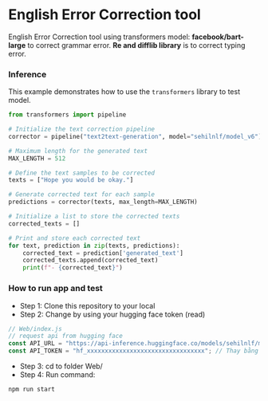# English Error Correction tool
English Error Correction tool using transformers model: **facebook/bart-large** to correct grammar error. **Re and difflib library** is to correct typing error.


### Inference

This example demonstrates how to use the `transformers` library to test model.

```python
from transformers import pipeline

# Initialize the text correction pipeline
corrector = pipeline("text2text-generation", model="sehilnlf/model_v6")

# Maximum length for the generated text
MAX_LENGTH = 512

# Define the text samples to be corrected
texts = ["Hope you would be okay."]

# Generate corrected text for each sample
predictions = corrector(texts, max_length=MAX_LENGTH)

# Initialize a list to store the corrected texts
corrected_texts = []

# Print and store each corrected text
for text, prediction in zip(texts, predictions):
    corrected_text = prediction['generated_text']
    corrected_texts.append(corrected_text)
    print(f"- {corrected_text}")
```

### How to run app and test
- Step 1: Clone this repository to your local
- Step 2: Change by using your hugging face token (read)
```javascript
// Web/index.js
// request api from hugging face
const API_URL = "https://api-inference.huggingface.co/models/sehilnlf/model_v6";
const API_TOKEN = "hf_xxxxxxxxxxxxxxxxxxxxxxxxxxxxxxxxx"; // Thay bằng token thực tế của bạn
```
- Step 3: cd to folder Web/
- Step 4: Run command: 
```javascript
npm run start
```
